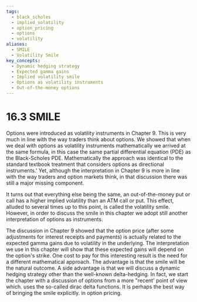 ```yaml
---
tags:
  - black_scholes
  - implied_volatility
  - option_pricing
  - options
  - volatility
aliases:
  - SMILE
  - Volatility Smile
key_concepts:
  - Dynamic hedging strategy
  - Expected gamma gains
  - Implied volatility smile
  - Options as volatility instruments
  - Out-of-the-money options
---
```


# 16.3 SMILE  

Options were introduced as volatility instruments in Chapter 9. This is very much in line with the way traders think about options. We showed that when we deal with options as volatility instruments mathematically we arrived at the same formula, in this case the same partial differential equation (PDE) as the Black-Scholes PDE. Mathematically the approach was identical to the standard textbook treatment that considers options as directional instruments.' Yet, although the interpretation in Chapter 9 is more in line with the way traders and option markets think, in that discussion there was still a major missing component.  

It turns out that everything else being the same, an out-of-the-money put or call has a higher implied volatility than an ATM call or put. This effect, alluded to several times up to this point, is called the volatility smile. However, in order to discuss the smile in this chapter we adopt still another interpretation of options as instruments.  

The discussion in Chapter 9 showed that the option price (after some adjustments for interest receipts and payments) is actually related to the expected gamma gains due to volatility in the underlying. The interpretation we use in this chapter will show that these expected gains will depend on the option's strike. One cost to pay for this interesting result is the need for a different mathematical approach. The advantage is that the smile will be the natural outcome. A side advantage is that we will discuss a dynamic hedging strategy other than the well-known delta-hedging. In fact, we start the chapter with a discussion of options from a more "recent' point of view which. uses the so-called dirac delta functions. It is perhaps the best way of bringing the smile explicitly. in option pricing.  
